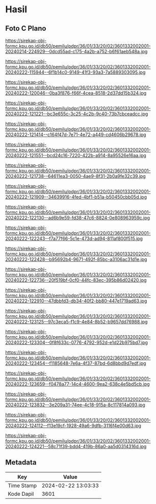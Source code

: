 # Hasil

## Foto C Plano

https://sirekap-obj-formc.kpu.go.id/db50/pemilu/pdpr/36/01/33/20/02/3601332002001-20240214-224929--0dcd55ad-c175-4a2b-a752-b6f61aeb548a.jpg

https://sirekap-obj-formc.kpu.go.id/db50/pemilu/pdpr/36/01/33/20/02/3601332002001-20240222-115944--6f1b14c0-9149-41f3-93a3-7a5889303095.jpg

https://sirekap-obj-formc.kpu.go.id/db50/pemilu/pdpr/36/01/33/20/02/3601332002001-20240222-120046--0ba3f876-f66f-4cea-8518-2d37dd15b324.jpg

https://sirekap-obj-formc.kpu.go.id/db50/pemilu/pdpr/36/01/33/20/02/3601332002001-20240222-121221--bc3e655c-3c25-4c2b-9c40-73b7cbceadcc.jpg

https://sirekap-obj-formc.kpu.go.id/db50/pemilu/pdpr/36/01/33/20/02/3601332002001-20240222-121414--c164f47d-7e71-4e72-a449-cd4606b29678.jpg

https://sirekap-obj-formc.kpu.go.id/db50/pemilu/pdpr/36/01/33/20/02/3601332002001-20240222-121551--bcd24c16-7220-422b-a914-8a95526e16aa.jpg

https://sirekap-obj-formc.kpu.go.id/db50/pemilu/pdpr/36/01/33/20/02/3601332002001-20240222-121738--64611ea3-0050-4ae9-8f31-2b0a9fe32c39.jpg

https://sirekap-obj-formc.kpu.go.id/db50/pemilu/pdpr/36/01/33/20/02/3601332002001-20240222-121909--34639916-4fed-4bf1-b51a-b50450cbb05d.jpg

https://sirekap-obj-formc.kpu.go.id/db50/pemilu/pdpr/36/01/33/20/02/3601332002001-20240222-122130--ad6b9e59-fd38-47c6-8824-0e808963959c.jpg

https://sirekap-obj-formc.kpu.go.id/db50/pemilu/pdpr/36/01/33/20/02/3601332002001-20240222-122243--f7a77f66-5c1e-473d-ad94-811af800f515.jpg

https://sirekap-obj-formc.kpu.go.id/db50/pemilu/pdpr/36/01/33/20/02/3601332002001-20240222-122428--b95692b4-9671-492f-85bc-a3106ac31d1e.jpg

https://sirekap-obj-formc.kpu.go.id/db50/pemilu/pdpr/36/01/33/20/02/3601332002001-20240222-122736--20f519bf-0cf0-44fc-83ec-395b86d02420.jpg

https://sirekap-obj-formc.kpu.go.id/db50/pemilu/pdpr/36/01/33/20/02/3601332002001-20240222-122910--47dbbfd3-db34-40f2-bb80-447e1719ad63.jpg

https://sirekap-obj-formc.kpu.go.id/db50/pemilu/pdpr/36/01/33/20/02/3601332002001-20240222-123125--97c3eca5-f1c9-4e84-8b52-b9657dd76988.jpg

https://sirekap-obj-formc.kpu.go.id/db50/pemilu/pdpr/36/01/33/20/02/3601332002001-20240222-123304--0f8f633c-0776-4792-952d-e1d22b975bd7.jpg

https://sirekap-obj-formc.kpu.go.id/db50/pemilu/pdpr/36/01/33/20/02/3601332002001-20240222-123454--f1185648-7e6a-4f37-87bd-6d8bbd9d7edf.jpg

https://sirekap-obj-formc.kpu.go.id/db50/pemilu/pdpr/36/01/33/20/02/3601332002001-20240222-123659--f0478a77-14c4-4600-9ea2-638c4e5bd5cb.jpg

https://sirekap-obj-formc.kpu.go.id/db50/pemilu/pdpr/36/01/33/20/02/3601332002001-20240222-123832--3e209a31-74ee-4c18-915a-8c117814a093.jpg

https://sirekap-obj-formc.kpu.go.id/db50/pemilu/pdpr/36/01/33/20/02/3601332002001-20240222-124112--f13e19cf-1928-49a6-9dfb-3116f4e00d63.jpg

https://sirekap-obj-formc.kpu.go.id/db50/pemilu/pdpr/36/01/33/20/02/3601332002001-20240222-124221--58c71f39-bdd4-419b-86a0-aa5d0314316d.jpg


## Metadata

| Key        | Value               |
| ---------- | ------------------- |
| Time Stamp | 2024-02-22 13:03:33 |
| Kode Dapil | 3601                |



